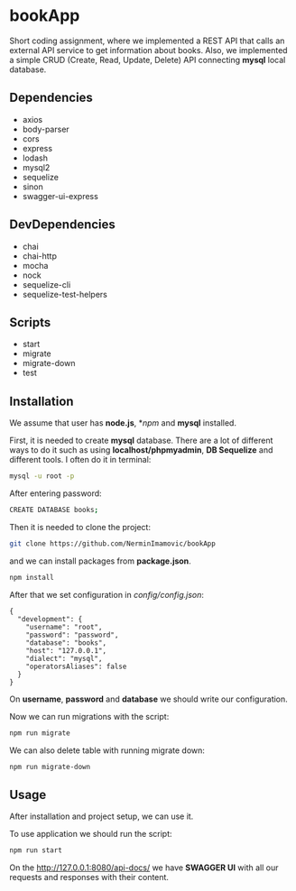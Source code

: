 # bookApp

Short coding assignment, where we implemented a REST API that calls an external API service to get information about books. Also, we implemented a simple CRUD (Create, Read, Update, Delete) API connecting **mysql** local database.

## Dependencies

* axios
* body-parser
* cors
* express
* lodash
* mysql2
* sequelize
* sinon
* swagger-ui-express

## DevDependencies

* chai
* chai-http
* mocha
* nock
* sequelize-cli
* sequelize-test-helpers

## Scripts

* start
* migrate
* migrate-down
* test

## Installation

We assume that user has **node.js**, **npm* and **mysql** installed.

First, it is needed to create **mysql** database. There are a lot of different ways to do it such as using **localhost/phpmyadmin**, **DB Sequelize** and different tools. I often do it in terminal:

```bash
mysql -u root -p
```

After entering password: 

```bash
CREATE DATABASE books;
```

Then it is needed to clone the project:

```bash
git clone https://github.com/NerminImamovic/bookApp
```

and we can install packages from **package.json**.


```bash
npm install
```

After that we set configuration in *config/config.json*:

```
{
  "development": {
    "username": "root",
    "password": "password",
    "database": "books",
    "host": "127.0.0.1",
    "dialect": "mysql",
    "operatorsAliases": false
  }
}
```

On **username**, **password** and **database** we should write our configuration.

Now we can run migrations with the script:


```bash
npm run migrate
```

We can also delete table with running migrate down:

```bash
npm run migrate-down
```


## Usage

After installation and project setup, we can use it.

To use application we should run the script:

```bash
npm run start
```

On the http://127.0.0.1:8080/api-docs/ we have **SWAGGER UI** with all our requests and responses with their content.
